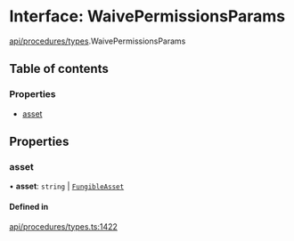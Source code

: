 # Interface: WaivePermissionsParams

[api/procedures/types](../wiki/api.procedures.types).WaivePermissionsParams

## Table of contents

### Properties

- [asset](../wiki/api.procedures.types.WaivePermissionsParams#asset)

## Properties

### asset

• **asset**: `string` \| [`FungibleAsset`](../wiki/api.entities.Asset.Fungible.FungibleAsset)

#### Defined in

[api/procedures/types.ts:1422](https://github.com/PolymeshAssociation/polymesh-sdk/blob/fe2e6dd1/src/api/procedures/types.ts#L1422)
